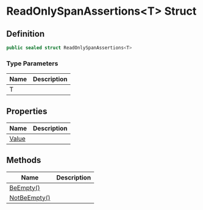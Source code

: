 # ReadOnlySpanAssertions&lt;T&gt; Struct
## Definition

```c#
public sealed struct ReadOnlySpanAssertions<T>
```

### Type Parameters

| Name | Description |
| ---- | ----------- |
| T |  |

## Properties

| Name | Description |
| ---- | ----------- |
| [Value](MrKWatkins.Assertions.ReadOnlySpanAssertions-1.Value.md) |  |

## Methods

| Name | Description |
| ---- | ----------- |
| [BeEmpty()](MrKWatkins.Assertions.ReadOnlySpanAssertions-1.BeEmpty.md) |  |
| [NotBeEmpty()](MrKWatkins.Assertions.ReadOnlySpanAssertions-1.NotBeEmpty.md) |  |

